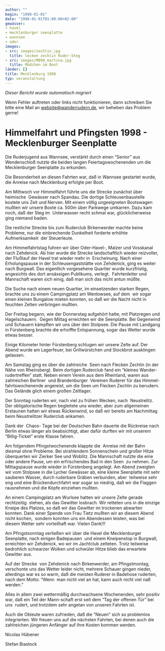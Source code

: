 ```yaml
---
author: ""
begin: "1998-01-01"
date: "1998-01-01T01:00:00+02:00"
gewässer:
- havel
- mecklenburger seenplatte
- wannsee
- oder
images:
- src: images/zechlin.jpg
  title: lecken zechlin Ruder-Steg
- src: images/MB98_martina.jpg
  title: Mädchen im Boot
länder: []
title: Mecklenburg 1998
typ: veranstaltung
---
```



*Dieser Bericht wurde automatisch migriert*

Wenn Fehler auftreten oder links nicht funktionieren, dann schreiben Sie bitte eine Mail an website@wanderrudern.de, wir beheben das Problem gerne!



# Himmelfahrt und Pfingsten 1998 - Mecklenburger Seenplatte


Die Ruderjugend aus Wannsee, verstärkt durch einen “Senior” aus Wendenschloß nutzte die beiden langen Feiertagswochenenden um die Mecklenburger Seenplatte zu erkunden.

Die Besonderheit an diesen Fahrten war, daß in Wannsee gestartet wurde, die Anreise nach Mecklenburg erfolgte per Boot.

Am Mittwoch vor Himmelfahrt führte uns die Strecke zunächst über heimische  Gewässer nach Spandau. Die dortige Schleusenbaustelle kostete uns Zeit und Nerven. Mit einem völlig ungeeigneten Bootswagen mußten wir unsere Boote ca. 500m über Parkwege umkarren. Dazu kam noch, daß der Steg im  Unterwasser recht schmal war, glücklicherweise ging niemand baden.

Die restliche Strecke bis zum Ruderclub Birkenwerder machte keine Probleme, nur die einbrechende Dunkelheit forderte erhöhte Aufmerksamkeit  der Steuerleute.

Am Himmelfahrtstag fuhren wir über Oder-Havel-, Malzer und Vosskanal nach Zehdenick. Ab hier wurde die Strecke landschaftlich wieder reizvoller, der Flußlauf der Havel trat wieder mehr in  Erscheinung. Nach einer Erholungspause in der Schleusengaststätte von Zehdenick, ging es weiter nach Burgwall. Das eigentlich vorgesehene Quartier wurde kurzfristig, angesichts des dort ansässigen Publikums, verlegt.  Fahrtenleiter und Mannschaft waren sich einig, daß man sich das nicht antun müßte.

Die Suche nach einem neuen Quartier, im einsetzenden starken Regen, brachte uns zu einem Campingplatz am Wentowsee, auf dem  wir sogar einen kleinen Bungalow mieten konnten, so daß wir die Nacht nicht in feuchten Zelten verbringen mußten.

Der Freitag begann, wie der Donnerstag aufgehört hatte, mit Platzregen und Hagelschauern.  Gegen Mittag erreichten wir die Seenplatte. Bei Gegenwind und Schauern kämpften wir uns über den Stolpsee. Die Pause mit Landgang in Fürstenberg brachte die erhoffte Entspannung, sogar das Wetter wurde etwas besser.

Einige Kilometer hinter Fürstenberg schlugen wir unsere Zelte auf. Der Abend wurde am Lagerfeuer, bei Grillwürstchen und Stockbrot ausklingen gelassen.

Am Samstag ging es über die zahlreiche  Seen nach Flecken Zechlin (in der Nähe von Rheinsberg). Beim dortigen Ruderclub fand ein “kleines Wander-rudertreffen” statt. Neben einem Verein aus dem Rheinland, waren aus zahlreichen Berliner  und Brandenburger  Vereinen Ruderer für das Himmel-fahrtswochenende angereist, um die Seen um Flecken Zechlin zu berudern. Das Gelände glich einem großen Zeltlager.

Der Sonntag ruderten wir, nach viel zu frühen Wecken, nach  Neustrelitz. Der obligatorische Regen begleitete uns wieder, aber zum allgemeinen Erstaunen hatten wir etwas Rückenwind, so daß wir bereits am Nachmittag beim Neustrelitzer Ruderclub ankamen.

Dank der  Chaos- Tage bei der Deutschen Bahn dauerte die Rückreise nach Berlin etwas länger als beabsichtigt, aber dafür durften wir mit unserem “Billig-Ticket” erste Klasse fahren.

Am folgendem Pfingstwochenende klappte die  Anreise mit der Bahn diesmal ohne Probleme. Bei strahlendem Sonnenschein und großer Hitze überquerten wir Zierker See und Woblitz. Die Mannschaft nutzte die eine oder andere Pause, um ein erfrischendes Bad in den Seen  zu nehmen. Zur Mittagspause wurde wieder in Fürstenberg angelegt. Am Abend zweigten wir vom Stolpsee in die Lycher Gewässer ab, eine kleine Seenplatte mit sehr sauberen Wasser, durch ruderbare Gräben verbunden, aber  teilweise sehr eng und eine Brückendurchfahrt war sogar so niedrig, daß wir die Flaggen rausnehmen und die Köpfe einziehen mußten.

An einem Campingplatz am Wurlsee hatten wir unsere Zelte gerade rechtzeitig  stehen, als das Gewitter losbrach. Wir retteten uns in die einzige Kneipe des Platzes, so daß wir das Gewitter im trockenen abwarten konnten. Dank einer Spende von Frau Tietz mußten wir an diesem Abend nicht kochen,  sondern konnten uns ein Abendessen leisten, was bei diesem Wetter sehr vorteilhaft war. Vielen Dank!!!

Am Pfingstsonntag verließen wir über die Havel die Mecklenburger Seenplatte, nach einigen Badepausen  und einem Kneipenstop in Burgwall, erreichten wir Zehdenick, wo wir im Jachtclub zelteten. Trotz teilweise bedrohlich schwarzer Wolken und schwüler Hitze blieb das erwartete Gewitter aus.

Auf der Strecke  von Zehdenick nach Birkenwerder, am Pfingstmontag, verschonte uns das Wetter leider nicht, mehrere Schauer gingen nieder, allerdings war es so warm, daß die meisten Ruderer in Badehose ruderten, nach dem Motto: “Wenn  man nicht viel an hat, kann auch nicht viel naß werden.”

Alles in allem zwei wettermäßig durchwachsene Wochenenden, sehr positiv war, daß ein Teil der Mann-schaft erst seit dem “Tag der offenen Tür” bei uns  rudert, und trotzdem sehr angetan von unseren Fahrten ist.

Auch die Obleute waren zufrieden, daß die “Neuen” sich so problemlos integrierten. Wir freuen uns auf die nächsten Fahrten, bei denen auch die  zahlreichen jüngeren Anfänger auf ihre Kosten kommen werden.

Nicolas Hübener

Stefan Biastock